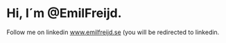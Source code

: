 # Hi, I´m @EmilFreijd.

Follow me on linkedin www.emilfreijd.se (you will be redirected to linkedin.
